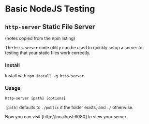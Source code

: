 # Basic NodeJS Testing

## `http-server` Static File Server
(notes copied from the npm listing)

The `http-server` node utility can be used to quickly setup a server for 
testing that your static files work correctly.

### Install
Install with `npm install -g http-server`.

### Usage

```
http-server [path] [options]
```

`[path]` defaults to `./public` if the folder exists, and `./` otherwise.

Now you can visit [http://localhost:8080] to view your server